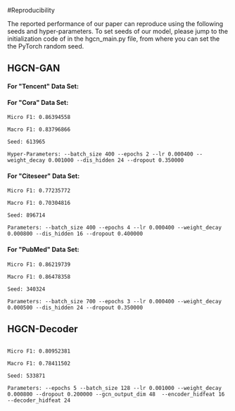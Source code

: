 #Reproducibility


The reported performance of our paper can reproduce using the following seeds and hyper-parameters.
To set seeds of our model, please jump to the initialization code of in the hgcn_main.py file, from where you can set the the PyTorch random seed. 

## HGCN-GAN
#### For "Tencent" Data Set:


#### For "Cora" Data Set:

~~~
Micro F1: 0.86394558

Macro F1: 0.83796866

Seed: 613965

Hyper-Parameters: --batch_size 400 --epochs 2 --lr 0.000400 --weight_decay 0.001000 --dis_hidden 24 --dropout 0.350000
~~~

#### For "Citeseer" Data Set:

~~~
Micro F1: 0.77235772

Macro F1: 0.70304816

Seed: 896714

Parameters: --batch_size 400 --epochs 4 --lr 0.000400 --weight_decay 0.000800 --dis_hidden 16 --dropout 0.400000
~~~

#### For "PubMed" Data Set:
~~~
Micro F1: 0.86219739

Macro F1: 0.86478358

Seed: 340324

Parameters: --batch_size 700 --epochs 3 --lr 0.000400 --weight_decay 0.000500 --dis_hidden 24 --dropout 0.350000
~~~

## HGCN-Decoder
~~~

Micro F1: 0.80952381

Macro F1: 0.78411502

Seed: 533871

Parameters: --epochs 5 --batch_size 128 --lr 0.001000 --weight_decay 0.000800 --dropout 0.200000 --gcn_output_dim 48  --encoder_hidfeat 16 --decoder_hidfeat 24

~~~